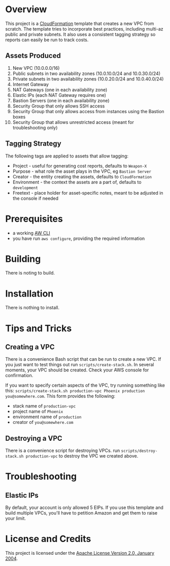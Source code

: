 # Overview
This project is a [CloudFormation](https://aws.amazon.com/cloudformation/) template
that creates a new VPC from scratch.  The template tries to incorporate best
practices, including multi-az public and private subnets.  It also uses a consistent
tagging strategy so reports can easily be run to track costs.

## Assets Produced
1. New VPC (10.0.0.0/16)
1. Public subnets in two availability zones (10.0.10.0/24 and 10.0.30.0/24)
1. Private subnets in two availability zones (10.0.20.0/24 and 10.0.40.0/24)
1. Internet Gateway
1. NAT Gateways (one in each availability zone)
1. Elastic IPs (each NAT Gateway requires one)
1. Bastion Servers (one in each availability zone)
1. Security Group that only allows SSH access
1. Security Group that only allows access from instances using the Bastion boxes
1. Security Group that allows unrestricted access (meant for troubleshooting only)

## Tagging Strategy
The following tags are applied to assets that allow tagging:
* Project - useful for generating cost reports, defaults to `Weapon-X`
* Purpose - what role the asset plays in the VPC, eg `Bastion Server`
* Creator - the entity creating the assets, defaults to `CloudFormation`
* Environment - the context the assets are a part of, defaults to `development`
* Freetext - place holder for asset-specific notes, meant to be adjusted in the console if needed

# Prerequisites
* a working [AW CLI](https://aws.amazon.com/cli/)
* you have run `aws configure`, providing the required information

# Building
There is noting to build.

# Installation
There is nothing to install.

# Tips and Tricks

## Creating a VPC
There is a convenience Bash script that can be run to create a new VPC.  If
you just want to test things out run `scripts/create-stack.sh`.  In several
moments, your VPC should be created.  Check your AWS console for confirmation.

If you want to specify certain aspects of the VPC, try running something like this:
`scripts/create-stack.sh production-vpc Phoenix production you@somewhere.com`.
This form provides the following:
* stack name of `production-vpc`
* project name of `Phoenix`
* environment name of `production`
* creator of `you@somewhere.com`


## Destroying a VPC
There is a convenience script for destroying VPCs.  run
`scripts/destroy-stack.sh production-vpc` to destroy the VPC we created above.

# Troubleshooting

## Elastic IPs
By default, your account is only allowed 5 EIPs.  If you use this template and
build multiple VPCs, you'll have to petition Amazon and get them to raise your
limit.

# License and Credits
This project is licensed under the [Apache License Version 2.0, January 2004](http://www.apache.org/licenses/).
